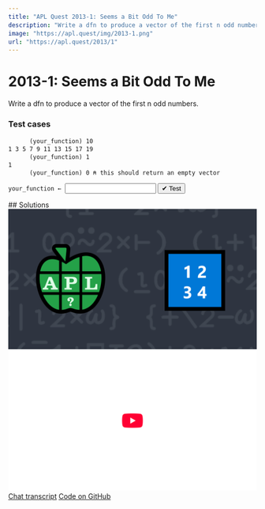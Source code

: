 ```yaml
---
title: "APL Quest 2013-1: Seems a Bit Odd To Me"
description: "Write a dfn to produce a vector of the first n odd numbers."
image: "https://apl.quest/img/2013-1.png"
url: "https://apl.quest/2013/1"
---
```


# <span class=s>2013-</span>1: Seems a Bit Odd To Me

Write a dfn to produce a vector of the first n odd numbers.

### Test cases

```APL
      (your_function) 10
1 3 5 7 9 11 13 15 17 19
      (your_function) 1
1
      (your_function) 0 ⍝ this should return an empty vector
```
<div class="pdiv">
  <code onclick="p_Input.focus()">your_function ← </code><input id="p_Input" autocomplete="off" spellcheck="false" oninput="this.parentElement.querySelector`button`.disabled=false;localStorage.setItem(window.location.pathname,this.value)" onkeypress="subm(event)">
  <button onclick="alert$.next`Testing…`;submitSolution`p`" class="md-button md-button--primary">&#x2714; Test</button>
</div>
<blockquote id="p_Output"></blockquote>
## Solutions
<div onclick="play(this)" title="Video on YouTube" class="yt">
<img alt="Video Thumbnail" src="../../img/2013-1.png">
<img alt="YouTube" src="../../img/yt-big.png">
</div>
<a href="https://chat.stackexchange.com/transcript/52405?m=60343161#60343161" target="_blank" class="md-button md-button--primary">Chat transcript</a>
<a href="https://github.com/dyalog/apl.quest/blob/main/2013/1.apl" target="_blank" class="md-button md-button--primary right">Code on GitHub</a>

<script>
    testCases={"a":["10","20","?50","20+??40","1"],"b":["0"],"f":"{(2×⍳⍵)-1}"}
    p_Input.value=localStorage.getItem(window.location.pathname)
    play=e=>e.outerHTML=`<iframe src="https://www.youtube.com/embed/Mj4wyLKrBho?list=PLYKQVqyrAEj9wDIUyLDGtDAFTKY38BUMN&autoplay=1" title="<span class=s>2013-</span>1: Seems a Bit Odd To Me (APL Quest 2013-1)" frameborder="0" allow="accelerometer; autoplay; clipboard-write; encrypted-media; gyroscope; picture-in-picture; web-share" referrerpolicy="strict-origin-when-cross-origin" allowfullscreen></iframe>`
</script>
